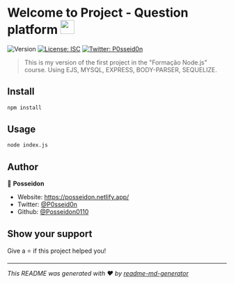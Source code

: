 # Welcome to Project - Question platform <img src="https://media.giphy.com/media/hvRJCLFzcasrR4ia7z/giphy.gif" width="32px">
![Version](https://img.shields.io/badge/version-1.0.0-blue.svg?cacheSeconds=2592000)
[![License: ISC](https://img.shields.io/badge/License-ISC-yellow.svg)](#)
[![Twitter: P0sseid0n](https://img.shields.io/twitter/follow/P0sseid0n.svg?style=social)](https://twitter.com/P0sseid0n)

> This is my version of the first project in the &#34;Formação Node.js&#34; course. 
> Using EJS, MYSQL, EXPRESS, BODY-PARSER, SEQUELIZE.

## Install

```sh
npm install
```

## Usage

```sh
node index.js
```

## Author

👤 **Posseidon**

* Website: https://posseidon.netlify.app/
* Twitter: [@P0sseid0n](https://twitter.com/P0sseid0n)
* Github: [@Posseidon0110](https://github.com/Posseidon0110)

## Show your support

Give a ⭐️ if this project helped you!


***
_This README was generated with ❤️ by [readme-md-generator](https://github.com/kefranabg/readme-md-generator)_